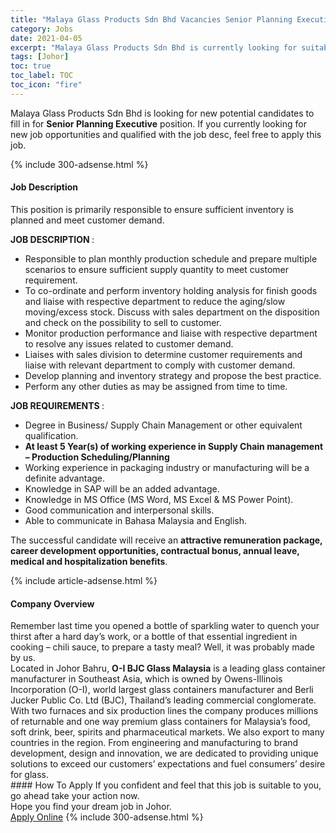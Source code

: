 ```yaml
---
title: "Malaya Glass Products Sdn Bhd Vacancies Senior Planning Executive" 
category: Jobs 
date: 2021-04-05 
excerpt: "Malaya Glass Products Sdn Bhd is currently looking for suitable person to fill in the Senior Planning Executive which based in Johor" 
tags: [Johor] 
toc: true 
toc_label: TOC 
toc_icon: "fire" 
--- 
```


<p>Malaya Glass Products Sdn Bhd is looking for new potential candidates to fill in for <b>Senior Planning Executive</b> position. If you currently looking for new job opportunities and qualified with the job desc, feel free to apply this job.
</p>{% include 300-adsense.html %} 
<div><div><h4>Job Description</h4></div><div><div><span><div><p><span>This position is primarily responsible to ensure sufficient inventory is planned and meet customer demand.</span></p><p><strong>JOB DESCRIPTION&#160;</strong><span>:</span></p><ul><li><span>Responsible to plan monthly production schedule and prepare multiple scenarios to ensure sufficient supply quantity to meet customer requirement.</span></li><li><span>To co-ordinate and perform inventory holding analysis for finish goods and liaise with respective department to reduce the aging/slow moving/excess stock. Discuss with sales department on the disposition and check on the possibility to sell to customer.</span></li><li><span>Monitor production performance and liaise with respective department to resolve any issues related to customer demand.</span></li><li><span>Liaises with sales division to determine customer requirements and liaise with relevant department to comply with customer demand.</span></li><li><span>Develop planning and inventory strategy and propose the best practice.</span></li><li><span>Perform any other duties as may be assigned from time to time.</span></li></ul><p><strong>JOB REQUIREMENTS&#160;</strong><span>:</span></p><ul><li><span>Degree in Business/ Supply Chain Management or other equivalent qualification.</span></li><li><strong>At least 5 Year(s) of working experience in Supply Chain management &#8211; Production Scheduling/Planning</strong></li><li><span>Working experience in packaging industry or manufacturing&#160;will be a definite advantage.</span></li><li><span>Knowledge in SAP will be an added advantage.</span></li><li><span>Knowledge in MS Office (MS Word, MS Excel &amp; MS Power Point).</span></li><li><span>Good communication and interpersonal skills.</span></li><li><span>Able to communicate in Bahasa Malaysia and English.</span></li></ul><p><span>The successful candidate will receive an&#160;</span><strong>attractive remuneration package, career development opportunities, contractual bonus, annual leave, medical and hospitalization benefits</strong><span>.</span></p></div></span></div></div></div> 
{% include article-adsense.html %} 
<div><div><h4>Company Overview</h4></div><div><div><span><div><div>
<div>Remember last time you opened a bottle of sparkling water to quench your thirst after a hard day&#8217;s work, or a bottle of that essential ingredient in cooking &#8211; chili sauce, to prepare a tasty meal? Well, it was probably made by us.</div>
<div>Located in Johor Bahru, <strong>O-I BJC Glass Malaysia</strong> is a leading glass container manufacturer in Southeast Asia, which is owned by Owens-Illinois Incorporation (O-I), world largest glass containers manufacturer and Berli Jucker Public Co. Ltd (BJC), Thailand&#8217;s leading commercial conglomerate.</div>
<div>With two furnaces and six production lines the company produces millions of returnable and one way premium glass containers for Malaysia&#8217;s food, soft drink, beer, spirits and pharmaceutical markets.&#160;We also export to many countries in the region.&#160;From engineering and manufacturing to brand development, design and innovation, we are dedicated to providing unique solutions to exceed our customers&#8217; expectations and fuel consumers&#8217; desire for glass.</div>
</div></div></span></div></div></div> 
#### How To Apply 
If you confident and feel that this job is suitable to you, go ahead take your action now. <br/> 
Hope you find your dream job in Johor. <br/> 
<a href="https://www.jobstreet.com.my/en/job/senior-planning-executive-4526002?jobId=jobstreet-my-job-4526002&" class="btn btn--info" target="_blank" rel="nofollow noopenner">Apply Online</a> 
{% include 300-adsense.html %} 